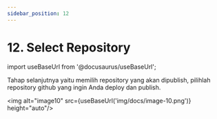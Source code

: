 ```yaml
---
sidebar_position: 12
---
```


# 12. Select Repository

import useBaseUrl from '@docusaurus/useBaseUrl';

Tahap selanjutnya yaitu memilih repository yang akan dipublish, pilihlah repository github yang ingin Anda deploy dan publish.

<img alt="image10" src={useBaseUrl('img/docs/image-10.png')} height="auto"/>
